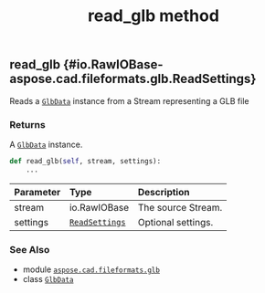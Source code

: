 ﻿---
title: read_glb method
second_title: Aspose.CAD for Python via .NET API References
description: 
type: docs
weight: 220
url: /python-net/aspose.cad.fileformats.glb/glbdata/read_glb/
is_root: false
---

## read_glb {#io.RawIOBase-aspose.cad.fileformats.glb.ReadSettings}

Reads a [`GlbData`](/cad/python-net/aspose.cad.fileformats.glb/glbdata) instance from a Stream representing a GLB file


### Returns 


A [`GlbData`](/cad/python-net/aspose.cad.fileformats.glb/glbdata) instance.


```python
def read_glb(self, stream, settings):
    ...
```


| Parameter | Type | Description |
| :- | :- | :- |
| stream | io.RawIOBase | The source Stream. |
| settings | [`ReadSettings`](/cad/python-net/aspose.cad.fileformats.glb/readsettings) | Optional settings. |



### See Also
* module [`aspose.cad.fileformats.glb`](../../)
* class [`GlbData`](/cad/python-net/aspose.cad.fileformats.glb/glbdata)
